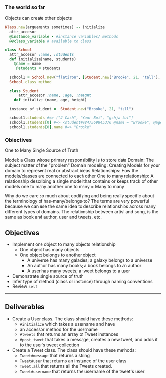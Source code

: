 
### The world so far

Objects can create other objects
```ruby
Klass.new(arguements sometimes) -- initialize
  attr_accesor
  @instance_variable - #instance variables/ methods
  @@class_variable # available to Class

class School
  attr_accesor :name, :students
  def initialize(name, students)
    @name = name
     @students = students

  school1 = School.new("flatiron", [Student.new("Brooke", 21, "tall"), "Your Boi", "gchja boi"])
  School.class_method

  class Student
      attr_accesor :name, :age, :height
    def initalize (name, age, height)

  instance_of_student =  Student.new("Brooke", 21, "tall")

  school1.students #=> ["J Cash", "Your Boi", "gchja boi"]
  school1.students[0] #=> <student#9847569845376 @name = "Brooke", @age = 21, @height= "tall">
  school1.students[0].name #=> "Brooke"
```


### Objectives
One to Many
Single Source of Truth

Model: a Class whose primary responsibility is to store data
Domain: The subject matter of the "problem"
Domain modeling: Creating Models for your domain to represent real or abstract ideas
Relationships: How the models/classes are connected to each other
One to many relationship: A relationship describing a single model  that contains or keeps track of other models
one to many another one to many = Many to many

Why do we care so much about codifying and being really specific about the terminology of has-many/belongs-to? The terms are very powerful because we can use the same idea to describe relationships across many different types of domains. The relationship between artist and song, is the same as book and author, user and tweets, etc.


## Objectives

- Implement one object to many objects relationship
  - One object has many objects
  - One object belongs to another object
    - A universe has many galaxies; a galaxy belongs to a universe
    - An author has many books; a book belongs to an author
    - A user has many tweets; a tweet belongs to a user
- Demonstrate single source of truth
- Infer type of method (class or instance) through naming conventions
- Review `self`

---

## Deliverables

- Create a User class. The class should have these methods:
  - `#initialize` which takes a username and have
  - an accessor method for the username
  - `#tweets` that returns an array of Tweet instances
  - `#post_tweet` that takes a message, creates a new tweet, and adds it to the user's tweet collection
- Create a Tweet class. The class should have these methods:
  - `Tweet#message` that returns a string
  - `Tweet#user` that returns an instance of the user class
  - `Tweet.all` that returns all the Tweets created.
  - `Tweet#username` that returns the username of the tweet's user
